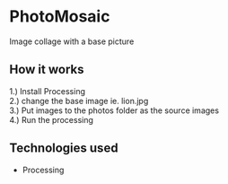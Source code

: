 # PhotoMosaic

Image collage with a base picture

## How it works

1.) Install Processing <br />
2.) change the base image ie. lion.jpg <br />
3.) Put images to the photos folder as the source images <br />
4.) Run the processing

## Technologies used

- Processing
